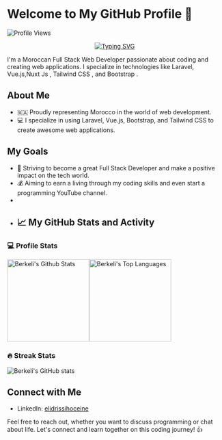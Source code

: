 # Welcome to My GitHub Profile 👋

![Profile Views](https://komarev.com/ghpvc/?username=hoceineel)
<div align=center>
      <a href="https://git.io/typing-svg"><img src="https://readme-typing-svg.demolab.com?font=VT323&size=35&duration=3500&pause=300&color=A89568&center=true&vCenter=true&width=500&lines=Hey%2C+I'm+Hoceine+EL+IDRISSI;aka+Ellehya" alt="Typing SVG" /></a>
  </div>

I'm a Moroccan Full Stack Web Developer passionate about coding and creating web applications. I specialize in technologies like Laravel, Vue.js,Nuxt Js , Tailwind CSS , and Bootstrap .

## About Me
- 🇲🇦 Proudly representing Morocco in the world of web development.
- 💻 I specialize in using Laravel, Vue.js, Bootstrap, and Tailwind CSS to create awesome web applications.

## My Goals
- 🚀 Striving to become a great Full Stack Developer and make a positive impact on the tech world.
- 💰 Aiming to earn a living through my coding skills and even start a programming YouTube channel.
- 
- ## 📈 My GitHub Stats and Activity

### 💻 Profile Stats

<img alt="Berkeli's Github Stats" src="https://github-readme-stats.vercel.app/api/?username=hoceineel&show_icons=true&include_all_commits=true&count_private=true&theme=react&hide_border=true&bg_color=1F222E&title_color=F85D7F&icon_color=F8D866" height="192px"/><img alt="Berkeli's Top Languages" src="https://github-readme-stats.vercel.app/api/top-langs/?username=hoceineel&langs_count=8&layout=compact&theme=react&hide_border=true&bg_color=1F222E&title_color=F85D7F&icon_color=F8D866" height="192px"/>


### 🔥 Streak Stats

![Berkeli's GitHub stats](https://github-readme-streak-stats.herokuapp.com/?user=hoceineel&theme=tokyonight)


## Connect with Me
- LinkedIn: [elidrissihoceine](www.linkedin.com/in/elidrissihoceine)

Feel free to reach out, whether you want to discuss programming or chat about life. Let's connect and learn together on this coding journey! 👍
